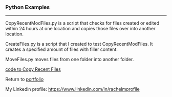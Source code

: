 ### Python Examples
***

CopyRecentModFiles.py is a script that checks for files created or edited within 24 hours at one location and copies those files over into another location.

CreateFiles.py is a script that I created to test CopyRecentModFiles. It creates a specified amount of files with filler content.

MoveFiles.py moves files from one folder into another folder.

[code to Copy Recent Files ](https://gist.github.com/MooreRachel/783652625b62157a2c8409a187a5bb9f.js")

Return to [portfolio](../../../)


My Linkedin profile: https://www.linkedin.com/in/rachelmprofile
